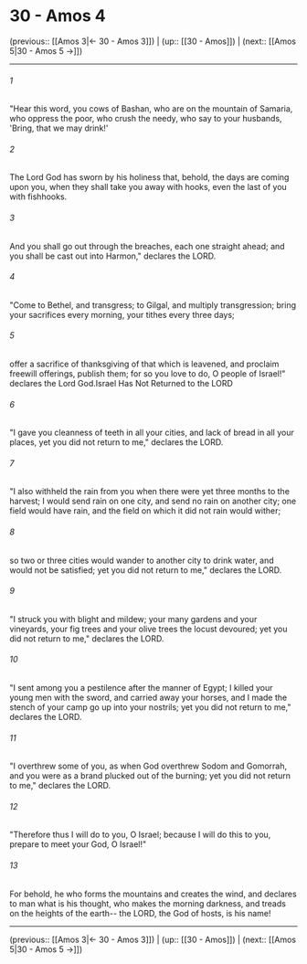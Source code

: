 # 30 - Amos 4

(previous:: [[Amos 3|← 30 - Amos 3]]) | (up:: [[30 - Amos]]) | (next:: [[Amos 5|30 - Amos 5 →]])

***


###### 1 
"Hear this word, you cows of Bashan, who are on the mountain of Samaria, who oppress the poor, who crush the needy, who say to your husbands, 'Bring, that we may drink!' 

###### 2 
The Lord God has sworn by his holiness that, behold, the days are coming upon you, when they shall take you away with hooks, even the last of you with fishhooks. 

###### 3 
And you shall go out through the breaches, each one straight ahead; and you shall be cast out into Harmon," declares the LORD. 

###### 4 
"Come to Bethel, and transgress; to Gilgal, and multiply transgression; bring your sacrifices every morning, your tithes every three days; 

###### 5 
offer a sacrifice of thanksgiving of that which is leavened, and proclaim freewill offerings, publish them; for so you love to do, O people of Israel!" declares the Lord God.Israel Has Not Returned to the LORD 

###### 6 
"I gave you cleanness of teeth in all your cities, and lack of bread in all your places, yet you did not return to me," declares the LORD. 

###### 7 
"I also withheld the rain from you when there were yet three months to the harvest; I would send rain on one city, and send no rain on another city; one field would have rain, and the field on which it did not rain would wither; 

###### 8 
so two or three cities would wander to another city to drink water, and would not be satisfied; yet you did not return to me," declares the LORD. 

###### 9 
"I struck you with blight and mildew; your many gardens and your vineyards, your fig trees and your olive trees the locust devoured; yet you did not return to me," declares the LORD. 

###### 10 
"I sent among you a pestilence after the manner of Egypt; I killed your young men with the sword, and carried away your horses, and I made the stench of your camp go up into your nostrils; yet you did not return to me," declares the LORD. 

###### 11 
"I overthrew some of you, as when God overthrew Sodom and Gomorrah, and you were as a brand plucked out of the burning; yet you did not return to me," declares the LORD. 

###### 12 
"Therefore thus I will do to you, O Israel; because I will do this to you, prepare to meet your God, O Israel!" 

###### 13 
For behold, he who forms the mountains and creates the wind, and declares to man what is his thought, who makes the morning darkness, and treads on the heights of the earth-- the LORD, the God of hosts, is his name!

***

(previous:: [[Amos 3|← 30 - Amos 3]]) | (up:: [[30 - Amos]]) | (next:: [[Amos 5|30 - Amos 5 →]])
